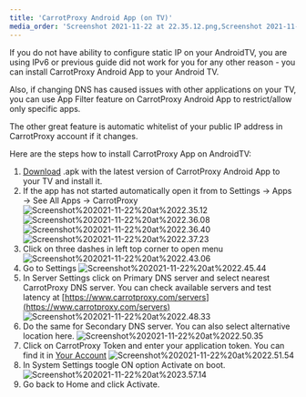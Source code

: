 ```yaml
---
title: 'CarrotProxy Android App (on TV)'
media_order: 'Screenshot 2021-11-22 at 22.35.12.png,Screenshot 2021-11-22 at 22.36.40.png,Screenshot 2021-11-22 at 22.37.23.png,Screenshot 2021-11-22 at 22.36.08.png,Screenshot 2021-11-22 at 22.43.06.png,Screenshot 2021-11-22 at 22.45.44.png,Screenshot 2021-11-22 at 22.48.33.png,Screenshot 2021-11-22 at 22.50.35.png,Screenshot 2021-11-22 at 22.51.54.png,Screenshot 2021-11-22 at 23.57.14.png'
---
```


If you do not have ability to configure static IP on your AndroidTV, you are using IPv6 or previous guide did not work for you for any other reason - you can install CarrotProxy Android App to your Android TV.

Also, if changing DNS has caused issues with other applications on your TV, you can use App Filter feature on CarrotProxy Android App to restrict/allow only specific apps.

The other great feature is automatic whitelist of your public IP address in CarrotProxy account if it changes. 

Here are the steps how to install CarrotProxy App on AndroidTV:

1. [Download](https://www.carrotproxy.com/downloads/bin/android/com.carrotproxy.dns_1.0.0_e59cbbb-pure-release.apk) .apk with the latest version of CarrotProxy Android App to your TV and install it.
2. If the app has not started automatically open it from to Settings -> Apps -> See All Apps -> CarrotProxy
![Screenshot%202021-11-22%20at%2022.35.12](Screenshot%202021-11-22%20at%2022.35.12.png?resize=350)
![Screenshot%202021-11-22%20at%2022.36.08](Screenshot%202021-11-22%20at%2022.36.08.png?resize=300)
![Screenshot%202021-11-22%20at%2022.36.40](Screenshot%202021-11-22%20at%2022.36.40.png?resize=300)
![Screenshot%202021-11-22%20at%2022.37.23](Screenshot%202021-11-22%20at%2022.37.23.png?resize=300)
3. Click on three dashes in left top corner to open menu
![Screenshot%202021-11-22%20at%2022.43.06](Screenshot%202021-11-22%20at%2022.43.06.png?resize=400)
4. Go to Settings
![Screenshot%202021-11-22%20at%2022.45.44](Screenshot%202021-11-22%20at%2022.45.44.png?resize=280)
5. In Server Settings click on Primary DNS server and select nearest CarrotProxy DNS server. You can check available servers and test latency at [https://www.carrotproxy.com/servers](https://www.carrotproxy.com/servers)
![Screenshot%202021-11-22%20at%2022.48.33](Screenshot%202021-11-22%20at%2022.48.33.png?resize=400)
7. Do the same for Secondary DNS server. You can also select alternative location here.
![Screenshot%202021-11-22%20at%2022.50.35](Screenshot%202021-11-22%20at%2022.50.35.png?resize=400)
9. Click on CarrotProxy Token and enter your application token. You can find it in [Your Account](https://www.carrotproxy.com/account)
![Screenshot%202021-11-22%20at%2022.51.54](Screenshot%202021-11-22%20at%2022.51.54.png?resize=400)
10. In System Settings toogle ON option Activate on boot.
![Screenshot%202021-11-22%20at%2023.57.14](Screenshot%202021-11-22%20at%2023.57.14.png?resize=400)
11. Go back to Home and click Activate.
